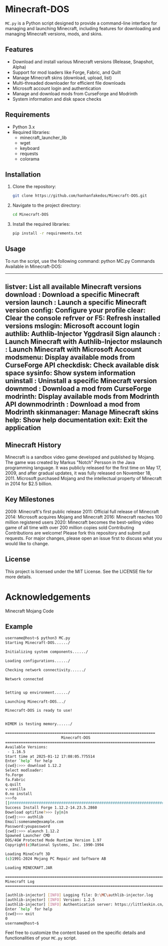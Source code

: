 # Minecraft-DOS

`MC.py` is a Python script designed to provide a command-line interface for managing and launching Minecraft, including features for downloading and managing Minecraft versions, mods, and skins.

## Features

- Download and install various Minecraft versions (Release, Snapshot, Alpha)
- Support for mod loaders like Forge, Fabric, and Quilt
- Manage Minecraft skins (download, upload, list)
- Multi-threaded downloader for efficient file downloads
- Microsoft account login and authentication
- Manage and download mods from CurseForge and Modrinth
- System information and disk space checks

## Requirements

- Python 3.x
- Required libraries:
    - minecraft_launcher_lib
    - wget
    - keyboard
    - requests
    - colorama

## Installation

1. Clone the repository:
    ```sh
    git clone https://github.com/hanhanfakedos/Minecraft-DOS.git
    ```
2. Navigate to the project directory:
    ```sh
    cd Minecraft-DOS
    ```
3. Install the required libraries:
    ```sh
    pip install -r requirements.txt
    ```

## Usage

To run the script, use the following command:
python MC.py
Commands Available in Minecraft-DOS:

---
listver: List all available Minecraft versions
download <version>: Download a specific Minecraft version
launch <version>: Launch a specific Minecraft version
config: Configure your profile
clear: Clear the console
refrver or F5: Refresh installed versions
mslogin: Microsoft account login
authlib: Authlib-Injector Yggdrasil Sign
alaunch <version>: Launch Minecraft with Authlib-Injector
mslaunch <version>: Launch Minecraft with Microsoft Account
modsmenu: Display available mods from CurseForge API
checkdisk: Check available disk space
sysinfo: Show system information
uninstall <version>: Uninstall a specific Minecraft version
downmod <ModName> <GameVersion>: Download a mod from CurseForge
modrinth: Display available mods from Modrinth API
downmodrinth <ModID> <GameVersion>: Download a mod from Modrinth
skinmanager: Manage Minecraft skins
help: Show help documentation
exit: Exit the application
---
## Minecraft History
Minecraft is a sandbox video game developed and published by Mojang. The game was created by Markus "Notch" Persson in the Java programming language. It was publicly released for the first time on May 17, 2009, and after gradual updates, it was fully released on November 18, 2011. Microsoft purchased Mojang and the intellectual property of Minecraft in 2014 for $2.5 billion.

## Key Milestones
2009: Minecraft's first public release
2011: Official full release of Minecraft
2014: Microsoft acquires Mojang and Minecraft
2016: Minecraft reaches 100 million registered users
2020: Minecraft becomes the best-selling video game of all time with over 200 million copies sold
Contributing
Contributions are welcome! Please fork this repository and submit pull requests. For major changes, please open an issue first to discuss what you would like to change.

## License
This project is licensed under the MIT License. See the LICENSE file for more details.

# Acknowledgements
Minecraft
Mojang
Code

## Example
```sh
username@host~$ python3 MC.py
Starting Minecraft-DOS....../

Initializing system components....../

Loading configurations....../

Checking network connectivity....../

Network connected


Setting up environment....../

Launching Minecraft-DOS.../

Minecraft-DOS is ready to use!


HIMEM is testing memory....../

===================================================================
                         Minecraft-DOS
===================================================================
Available Versions:
 - 1.16.5
Start time at 2025-01-12 17:08:05.775514
Enter `help` for help
{cwd}:>>> download 1.12.2
Select modloader:
fo.Forge
fa.Fabric
q.quilt
v.vanilla
0.no install
>>>fo
[|####################################################################################################=>|Downloaded:207/207|100%|Task:Install java runtime]
Success Install Forge 1.12.2-14.23.5.2860
Download optifine?>>> [y|n]n
{cwd}:>>> authlib
Email:somename@example.com
Password:youpassword
{cwd}:>>> alaunch 1.12.2
Spawned Launcher CMD
DOS/4GW Protected Mode Runtime Version 1.97
Copyright(c)Rational Systems, Inc. 1990-1994

Loading MineCraft 3D
(c)1991-2024 Mojang PC Repair and Software AB

Loading MINECRAFT.JAR

==============================================================================
Minecraft Log
==============================================================================

[authlib-injector] [INFO] Logging file: D:\MC\authlib-injector.log
[authlib-injector] [INFO] Version: 1.2.5
[authlib-injector] [INFO] Authentication server: https://littleskin.cn/api/yggdrasil
Enter `help` for help
{cwd}>>> exit
0
username@host~$
```

Feel free to customize the content based on the specific details and functionalities of your `MC.py` script.
